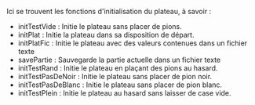 <DOCTYPE html>
  <head>
  </head>
  <body>
  <p>Ici se trouvent les fonctions d'initialisation du plateau, à savoir :</p>
  <ul>
    <li>initTestVide : Initie le plateau sans placer de pions.</li>
    <li>initPlat : Initie la plateau dans sa disposition de départ.</li>
    <li>initPlatFic : Initie le plateau avec des valeurs contenues dans un fichier texte</li>
    <li>savePartie : Sauvegarde la partie actuelle dans un fichier texte</li>
    <li>initTestRand : Initie le plateau en plaçant des pions au hasard.</li>
    <li>initTestPasDeNoir : Initie le plateau sans placer de pion noir.</li>
    <li>initTestPasDeBlanc : Initie le plateau sans placer de pion blanc.</li>
    <li>initTestPlein : Initie le plateau au hasard sans laisser de case vide.</li>
  </ul>
  </body>
</html>
